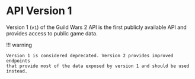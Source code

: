 # API Version 1

Version 1 (`v1`) of the Guild Wars 2 API is the first publicly available API and
provides access to public game data.

!!! warning

    Version 1 is considered deprecated. Version 2 provides improved endpoints
    that provide most of the data exposed by version 1 and should be used
    instead.